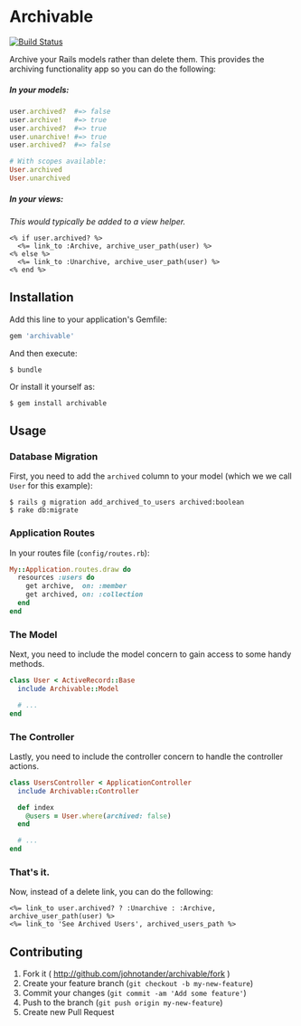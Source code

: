 # Archivable

[![Build Status](https://travis-ci.org/johnotander/archivable.svg?branch=master)](https://travis-ci.org/johnotander/archivable)

Archive your Rails models rather than delete them. This provides the archiving functionality app so you can do the following:

##### In your models:

```ruby
user.archived?  #=> false
user.archive!   #=> true
user.archived?  #=> true
user.unarchive! #=> true
user.archived?  #=> false

# With scopes available:
User.archived 
User.unarchived
```

##### In your views:

_This would typically be added to a view helper._

```html+erb
<% if user.archived? %>
  <%= link_to :Archive, archive_user_path(user) %>
<% else %>
  <%= link_to :Unarchive, archive_user_path(user) %>
<% end %>
```

## Installation

Add this line to your application's Gemfile:

```ruby
gem 'archivable'
```

And then execute:

```
$ bundle
```

Or install it yourself as:

```
$ gem install archivable
```

## Usage

### Database Migration

First, you need to add the `archived` column to your model (which we we call `User` for this example):

```
$ rails g migration add_archived_to_users archived:boolean
$ rake db:migrate
```

### Application Routes

In your routes file (`config/routes.rb`):

```ruby
My::Application.routes.draw do
  resources :users do
    get archive,  on: :member
    get archived, on: :collection
  end
end
```

### The Model

Next, you need to include the model concern to gain access to some handy methods.

```ruby
class User < ActiveRecord::Base
  include Archivable::Model

  # ...
end
```

### The Controller

Lastly, you need to include the controller concern to handle the controller actions.

```ruby
class UsersController < ApplicationController
  include Archivable::Controller

  def index
    @users = User.where(archived: false)
  end

  # ...
end
```

### That's it.

Now, instead of a delete link, you can do the following:

```html+erb
<%= link_to user.archived? ? :Unarchive : :Archive, archive_user_path(user) %>
<%= link_to 'See Archived Users', archived_users_path %>
```

## Contributing

1. Fork it ( http://github.com/johnotander/archivable/fork )
2. Create your feature branch (`git checkout -b my-new-feature`)
3. Commit your changes (`git commit -am 'Add some feature'`)
4. Push to the branch (`git push origin my-new-feature`)
5. Create new Pull Request

